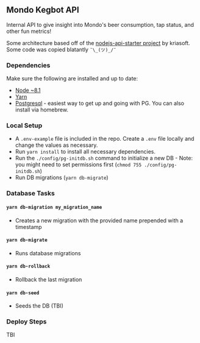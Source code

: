 ## Mondo Kegbot API

Internal API to give insight into Mondo's beer consumption, tap status, and other fun metrics!

Some architecture based off of the [nodejs-api-starter project](https://github.com/kriasoft/nodejs-api-starter) by kriasoft. Some code was copied blatantly `¯\_(ツ)_/¯`

### Dependencies
Make sure the following are installed and up to date:

- [Node ~8.1](https://nodejs.org/en/)
- [Yarn](https://yarnpkg.com/en/)
- [Postgresql](https://postgresapp.com/) - easiest way to get up and going with PG. You can also install via homebrew.

### Local Setup
- A `.env-example` file is included in the repo. Create a `.env` file locally and change the values as necessary.
- Run `yarn install` to install all necessary dependencies.
- Run the `./config/pg-initdb.sh` command to initialize a new DB - Note: you might need to set permissions first (`chmod 755 ./config/pg-initdb.sh`)
- Run DB migrations (`yarn db-migrate`)

### Database Tasks
#### `yarn db-migration my_migration_name`
- Creates a new migration with the provided name prepended with a timestamp
#### `yarn db-migrate`
- Runs database migrations
#### `yarn db-rollback`
- Rollback the last migration
#### `yarn db-seed`
- Seeds the DB (TBI)


### Deploy Steps
TBI
